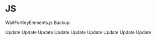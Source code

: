 # JS

WaitForKeyElements.js Backup.

Update
Update
Update
Update
Update
Update
Update
Update
Update
